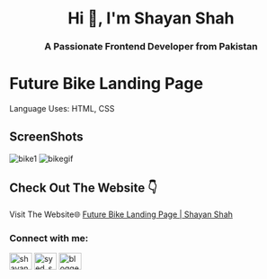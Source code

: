 <h1 align="center">Hi 👋, I'm Shayan Shah</h1>
<h3 align="center">A Passionate Frontend Developer from Pakistan</h3>


# Future Bike Landing Page
Language Uses: HTML, CSS
## ScreenShots
![bike1](https://github.com/user-attachments/assets/fc5485a3-6e46-42a1-8505-c6dc708df126)
![bikegif](https://github.com/user-attachments/assets/496e13be-279b-461b-abf5-e483773d62b8)





## Check Out The Website 👇

Visit The Website🌐 [Future Bike Landing Page | Shayan Shah ](https://shayanshahdeveloper.github.io/Project-37-Future-Bike-Landing-Page/)

<h3 align="left">Connect with me:</h3>
<p align="left">
<a href="https://linkedin.com/in/shayan-shah-b31439296" target="blank"><img align="center" src="https://raw.githubusercontent.com/rahuldkjain/github-profile-readme-generator/master/src/images/icons/Social/linked-in-alt.svg" alt="shayan-shah-b31439296" height="30" width="40" /></a>
<a href="https://instagram.com/syed_shanie" target="blank"><img align="center" src="https://raw.githubusercontent.com/rahuldkjain/github-profile-readme-generator/master/src/images/icons/Social/instagram.svg" alt="syed_shanie" height="30" width="40" /></a>
<a href="https://www.youtube.com/@shayanshahdev" target="blank"><img align="center" src="https://raw.githubusercontent.com/rahuldkjain/github-profile-readme-generator/master/src/images/icons/Social/youtube.svg" alt="bloggeravenue2691" height="30" width="40" /></a>
</p>
